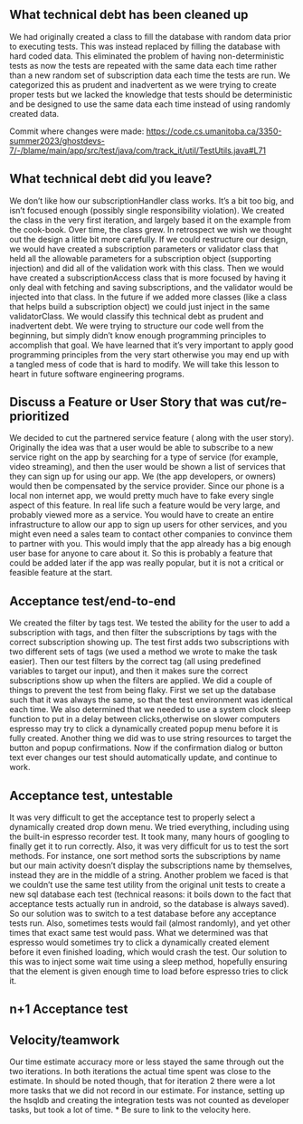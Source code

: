 ## What technical debt has been cleaned up

We had originally created a class to fill the database with random data prior to executing tests. This was instead replaced by filling the database with hard coded data. This eliminated the problem of having non-deterministic tests as now the tests are repeated with the same data each time rather than a new random set of subscription data each time the tests are run. We categorized this as prudent and inadvertent as we were trying to create proper tests but we lacked the knowledge that tests should be deterministic and be designed to use the same data each time instead of using randomly created data.

Commit where changes were made: https://code.cs.umanitoba.ca/3350-summer2023/ghostdevs-7/-/blame/main/app/src/test/java/com/track_it/util/TestUtils.java#L71

## What technical debt did you leave?  

We don’t like how our subscriptionHandler class works. It’s a bit too big, and isn’t focused enough (possibly single responsibility violation). We created the class in the very first iteration, and largely based it on the example from the cook-book. Over time, the class grew. In retrospect we wish we thought out the design a little bit more carefully.
If we could restructure our design, we would have created a subscription parameters or validator class that held all the allowable parameters for a subscription object (supporting injection) and did all of the validation work with this class. Then we would have created a subscriptionAccess class that is more focused by having it only deal with fetching and saving subscriptions, and the validator would be injected into that class. In the future if we added more classes (like a class that helps build a subscription object) we could just inject in the same validatorClass. We would classify this technical debt as prudent and inadvertent debt. We were trying to structure our code well from the beginning, but simply didn’t know enough programming principles to accomplish that goal. We have learned that it’s very important to apply good programming principles from the very start otherwise you may end up with a tangled mess of code that is hard to modify. We will take this lesson to heart in future software engineering programs.


## Discuss a Feature or User Story that was cut/re-prioritized  

We decided to cut the partnered service feature ( along with the user story). Originally the idea was that a user would be able to subscribe to a new service right on the app by searching for a type of service (for example, video streaming), and then the user would be shown a list of services that they can sign up for using our app. We (the app developers, or owners) would then be compensated by the service provider. Since our phone is a local non internet app, we would pretty much have to fake every single aspect of this feature. In real life such a feature would be very large, and probably viewed more as a service. You would have to create an entire infrastructure to allow our app to sign up users for other services, and you might even need a sales team to contact other companies to convince them to partner with you. This would imply that the app already has a big enough user base for anyone to care about it. So this is probably a feature that could be added later if the app was really popular, but it is not a critical or feasible feature at the start. 

## Acceptance test/end-to-end  

We created the filter by tags test. We tested the ability for the user to add a subscription with tags, and then filter the subscriptions by tags with the correct subscription showing up.  The test first adds two subscriptions with two different sets of tags (we used a method we wrote to make the task easier). Then our test filters by the correct tag (all using predefined variables to target our input), and then it makes sure the correct subscriptions show up when the filters are applied. We did a couple of things to prevent the test from being flaky. First we set up the database such that it was always the same, so that the test environment was identical each time. We also determined that we needed to use a system clock sleep function to put in a delay between clicks,otherwise on slower computers espresso may try to click a dynamically created popup menu before it is fully created. Another thing we did was to use string resources to target the button and popup confirmations. Now if the confirmation dialog or button text ever changes our test should automatically update, and continue to work.

## Acceptance test, untestable  

It was very difficult to get the acceptance test to properly select a dynamically created drop down menu. We tried everything, including using the built-in espresso recorder test. It took many, many hours of googling to finally get it to run correctly. Also, it was very difficult for us to test the sort methods. For instance, one sort method sorts the subscriptions by name but our main activity doesn’t display the subscriptions name by themselves, instead they are in the middle of a string. Another problem we faced is that we couldn’t use the same test utility from the original unit tests to create a new sql database each test (technical reasons: it boils down to the fact that acceptance tests actually run in android, so the database is always saved). So our solution was to switch to a test database before any acceptance tests run. Also, sometimes tests would fail (almost randomly), and yet other times that exact same test would pass. What we determined was that espresso would sometimes try to click a dynamically created element before it even finished loading, which would crash the test. Our solution to this was to inject some wait time using a sleep method, hopefully ensuring that the element is given enough time to load before espresso tries to click it. 


## n+1 Acceptance test  



## Velocity/teamwork  

Our time estimate accuracy more or less stayed the same through out the two iterations. In both iterations the actual time spent was close to the estimate. In should be noted though, that for iteration 2 there were a lot more tasks that we did not record in our estimate. For instance, setting up the hsqldb and creating the integration tests was not counted as developer tasks, but took a lot of time. * Be sure to link to the velocity here. 
